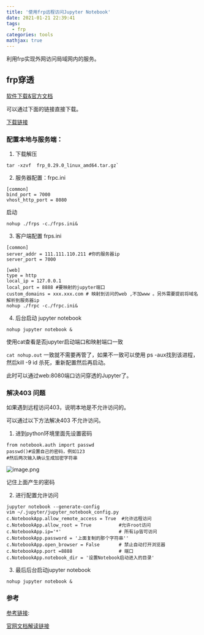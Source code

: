```yaml
---
title: '使用frp远程访问Jupyter Notebook'
date: 2021-01-21 22:39:41
tags:
  - frp
categories: tools
mathjax: true
---
```


利用frp实现外网访问局域网内的服务。

<!-- more -->

## frp穿透

[软件下载&官方文档](https://github.com/fatedier/frp/blob/master/README_zh.md) 

可以通过下面的链接直接下载。

[下载链接](http://web.wvdon.com/frp_0.29.0_linux_amd64.tar.gz)

### 配置本地与服务端：

1. 下载解压  

```
tar -xzvf  frp_0.29.0_linux_amd64.tar.gz`
```



2. 服务器配置：frpc.ini

```
[common]
bind_port = 7000
vhost_http_port = 8080
```

启动 

```
nohup ./frps -c./frps.ini&
```

3. 客户端配置 frps.ini

```
[common]
server_addr = 111.111.110.211 #你的服务器ip
server_port = 7000

[web]
type = http
local_ip = 127.0.0.1
local_port = 8888 #要映射的jupyter端口
custom_domains = xxx.xxx.com # 映射到访问的web ,不加www 。另外需要提前将域名解析到服务器ip
nohup ./frpc -c./frpc.ini&
```

4. 后台启动 jupyter notebook 

```
nohup jupyter notebook &
```

使用cat查看是否jupyter启动端口和映射端口一致

`cat nohup.out` 一致就不需要再管了，如果不一致可以使用 ps -aux找到该进程，然后kill -9 id 杀死，重新配置然后再启动。

此时可以通过web:8080端口访问穿透的Jupyter了。

### 解决403 问题

如果遇到远程访问403，说明本地是不允许访问的。

可以通过以下方法解决403 不允许访问。

1. 进到python环境里面先设置密码

```
from notebook.auth import passwd
passwd()#设置自己的密码，例如123
#然后两次输入确认生成加密字符串
```

![image.png](https://cdn.nlark.com/yuque/0/2021/png/646855/1611238111397-1bac0fe1-11ec-42f6-8b77-a127cd7917c0.png)

记住上面产生的密码

2. 进行配置允许访问

```
jupyter notebook --generate-config
vim ~/.jupyter/jupyter_notebook_config.py
c.NotebookApp.allow_remote_access = True  #允许远程访问
c.NotebookApp.allow_root = True          #允许root访问
c.NotebookApp.ip='*'                     # 所有ip皆可访问  
c.NotebookApp.password = '上面复制的那个字符串''    
c.NotebookApp.open_browser = False       # 禁止自动打开浏览器  
c.NotebookApp.port =8888                 # 端口
c.NotebookApp.notebook_dir = '设置Notebook启动进入的目录' 
```

3. 最后后台启动jupyter notebook

```
nohup jupyter notebook &
```

### 参考

[参考链接](https://blog.csdn.net/lawrencelue/article/details/107848856):

[官网文档解读链接](https://github.com/fatedier/frp/tree/master)